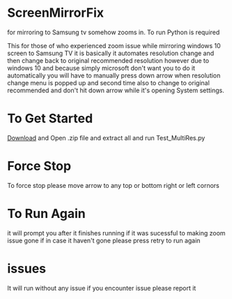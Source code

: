 # ScreenMirrorFix
for mirroring to Samsung tv somehow zooms in. To run Python is required

This for those of who experienced zoom issue while mirroring windows 10 screen to Samsung TV it is basically it automates resolution change  and then change back to original recommended resolution however due to windows 10 and because simply microsoft don't want you to do it automatically you will have to manually press down arrow when resolution change menu is popped up and second time also to change to original recommended and don't hit down arrow while it's opening System settings.

# To Get Started
[Download](https://github.com/vaimalaviya1233/ScreenMirrorFix/archive/main.zip)  and Open .zip file and extract all and run Test_MultiRes.py

# Force Stop
To force stop please move arrow to any top or bottom right or left cornors

# To Run Again
it will prompt you after it finishes running if it was sucessful to making zoom issue gone if in case it haven't gone please press retry to run again 

# issues
It will run without any issue if you encounter issue please report it
